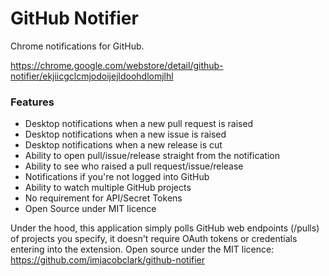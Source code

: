 # GitHub Notifier

Chrome notifications for GitHub.

https://chrome.google.com/webstore/detail/github-notifier/ekjiicgclcmjodoijejldoohdlomjlhl

### Features
- Desktop notifications when a new pull request is raised
- Desktop notifications when a new issue is raised
- Desktop notifications when a new release is cut
- Ability to open pull/issue/release straight from the notification
- Ability to see who raised a pull request/issue/release
- Notifications if you're not logged into GitHub
- Ability to watch multiple GitHub projects
- No requirement for API/Secret Tokens
- Open Source under MIT licence

Under the hood, this application simply polls GitHub web endpoints (/pulls) of projects you specify, it doesn't require OAuth tokens or credentials entering into the extension. Open source under the MIT licence: https://github.com/imjacobclark/github-notifier
